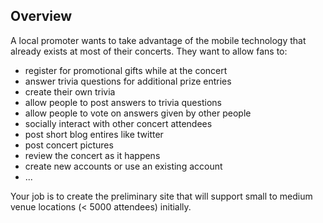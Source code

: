 ## Overview

A local promoter wants to take advantage of the mobile technology that already exists at most of their concerts. They want to allow fans to:
* register for promotional gifts while at the concert
* answer trivia questions for additional prize entries
* create their own trivia
* allow people to post answers to trivia questions
* allow people to vote on answers given by other people
* socially interact with other concert attendees
* post short blog entires like twitter
* post concert pictures
* review the concert as it happens
* create new accounts or use an existing account
* ...

Your job is to create the preliminary site that will support small to medium venue locations (< 5000 attendees) initially.

 